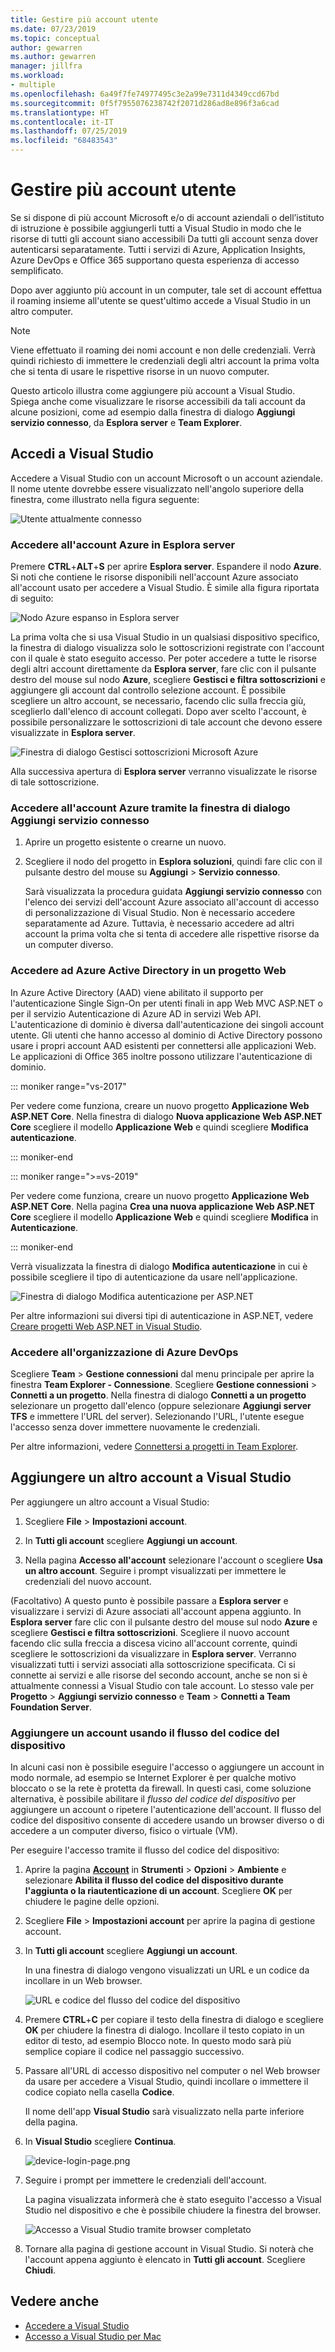 ```yaml
---
title: Gestire più account utente
ms.date: 07/23/2019
ms.topic: conceptual
author: gewarren
ms.author: gewarren
manager: jillfra
ms.workload:
- multiple
ms.openlocfilehash: 6a49f7fe74977495c3e2a99e7311d4349ccd67bd
ms.sourcegitcommit: 0f5f7955076238742f2071d286ad8e896f3a6cad
ms.translationtype: HT
ms.contentlocale: it-IT
ms.lasthandoff: 07/25/2019
ms.locfileid: "68483543"
---
```

# <a name="work-with-multiple-user-accounts"></a>Gestire più account utente

Se si dispone di più account Microsoft e/o di account aziendali o dell’istituto di istruzione è possibile aggiungerli tutti a Visual Studio in modo che le risorse di tutti gli account siano accessibili Da tutti gli account senza dover autenticarsi separatamente. Tutti i servizi di Azure, Application Insights, Azure DevOps e Office 365 supportano questa esperienza di accesso semplificato.

Dopo aver aggiunto più account in un computer, tale set di account effettua il roaming insieme all'utente se quest'ultimo accede a Visual Studio in un altro computer.

> [!NOTE]
> Viene effettuato il roaming dei nomi account e non delle credenziali. Verrà quindi richiesto di immettere le credenziali degli altri account la prima volta che si tenta di usare le rispettive risorse in un nuovo computer.

Questo articolo illustra come aggiungere più account a Visual Studio. Spiega anche come visualizzare le risorse accessibili da tali account da alcune posizioni, come ad esempio dalla finestra di dialogo **Aggiungi servizio connesso**, da **Esplora server** e **Team Explorer**.

## <a name="sign-in-to-visual-studio"></a>Accedi a Visual Studio

Accedere a Visual Studio con un account Microsoft o un account aziendale. Il nome utente dovrebbe essere visualizzato nell'angolo superiore della finestra, come illustrato nella figura seguente:

![Utente attualmente connesso](../ide/media/vs2015_username.png)

### <a name="access-your-azure-account-in-server-explorer"></a>Accedere all'account Azure in Esplora server

Premere **CTRL**+**ALT**+**S** per aprire **Esplora server**. Espandere il nodo **Azure**. Si noti che contiene le risorse disponibili nell'account Azure associato all'account usato per accedere a Visual Studio. È simile alla figura riportata di seguito:

![Nodo Azure espanso in Esplora server](../ide/media/work-with-multiple-user-accounts/server-explorer.png)

La prima volta che si usa Visual Studio in un qualsiasi dispositivo specifico, la finestra di dialogo visualizza solo le sottoscrizioni registrate con l'account con il quale è stato eseguito accesso. Per poter accedere a tutte le risorse degli altri account direttamente da **Esplora server**, fare clic con il pulsante destro del mouse sul nodo **Azure**, scegliere **Gestisci e filtra sottoscrizioni** e aggiungere gli account dal controllo selezione account. È possibile scegliere un altro account, se necessario, facendo clic sulla freccia giù, sceglierlo dall'elenco di account collegati. Dopo aver scelto l'account, è possibile personalizzare le sottoscrizioni di tale account che devono essere visualizzate in **Esplora server**.

![Finestra di dialogo Gestisci sottoscrizioni Microsoft Azure](../ide/media/vs2015_manage_subs.png)

Alla successiva apertura di **Esplora server** verranno visualizzate le risorse di tale sottoscrizione.

### <a name="access-your-azure-account-via-add-connected-service-dialog"></a>Accedere all'account Azure tramite la finestra di dialogo Aggiungi servizio connesso

1. Aprire un progetto esistente o crearne un nuovo.

1. Scegliere il nodo del progetto in **Esplora soluzioni**, quindi fare clic con il pulsante destro del mouse su **Aggiungi** > **Servizio connesso**.

   Sarà visualizzata la procedura guidata **Aggiungi servizio connesso** con l'elenco dei servizi dell'account Azure associato all'account di accesso di personalizzazione di Visual Studio. Non è necessario accedere separatamente ad Azure. Tuttavia, è necessario accedere ad altri account la prima volta che si tenta di accedere alle rispettive risorse da un computer diverso.

### <a name="access-azure-active-directory-in-a-web-project"></a>Accedere ad Azure Active Directory in un progetto Web

In Azure Active Directory (AAD) viene abilitato il supporto per l'autenticazione Single Sign-On per utenti finali in app Web MVC ASP.NET o per il servizio Autenticazione di Azure AD in servizi Web API. L'autenticazione di dominio è diversa dall'autenticazione dei singoli account utente. Gli utenti che hanno accesso al dominio di Active Directory possono usare i propri account AAD esistenti per connettersi alle applicazioni Web. Le applicazioni di Office 365 inoltre possono utilizzare l'autenticazione di dominio.

::: moniker range="vs-2017"

Per vedere come funziona, creare un nuovo progetto **Applicazione Web ASP.NET Core**. Nella finestra di dialogo **Nuova applicazione Web ASP.NET Core** scegliere il modello **Applicazione Web** e quindi scegliere **Modifica autenticazione**.

::: moniker-end

::: moniker range=">=vs-2019"

Per vedere come funziona, creare un nuovo progetto **Applicazione Web ASP.NET Core**. Nella pagina **Crea una nuova applicazione Web ASP.NET Core** scegliere il modello **Applicazione Web** e quindi scegliere **Modifica** in **Autenticazione**.

::: moniker-end

Verrà visualizzata la finestra di dialogo **Modifica autenticazione** in cui è possibile scegliere il tipo di autenticazione da usare nell'applicazione.

![Finestra di dialogo Modifica autenticazione per ASP.NET](../ide/media/vs2015_change_authentication.png)

Per altre informazioni sui diversi tipi di autenticazione in ASP.NET, vedere [Creare progetti Web ASP.NET in Visual Studio](/aspnet/visual-studio/overview/2013/creating-web-projects-in-visual-studio#authentication-methods).

### <a name="access-your-azure-devops-organization"></a>Accedere all'organizzazione di Azure DevOps

Scegliere **Team** > **Gestione connessioni** dal menu principale per aprire la finestra **Team Explorer - Connessione**. Scegliere **Gestione connessioni** > **Connetti a un progetto**. Nella finestra di dialogo **Connetti a un progetto** selezionare un progetto dall'elenco (oppure selezionare **Aggiungi server TFS** e immettere l'URL del server). Selezionando l'URL, l'utente esegue l'accesso senza dover immettere nuovamente le credenziali.

Per altre informazioni, vedere [Connettersi a progetti in Team Explorer](connect-team-project.md).

## <a name="add-an-additional-account-to-visual-studio"></a>Aggiungere un altro account a Visual Studio

Per aggiungere un altro account a Visual Studio:

1. Scegliere **File** > **Impostazioni account**.

1. In **Tutti gli account** scegliere **Aggiungi un account**.

1. Nella pagina **Accesso all'account** selezionare l'account o scegliere **Usa un altro account**. Seguire i prompt visualizzati per immettere le credenziali del nuovo account.

(Facoltativo) A questo punto è possibile passare a **Esplora server** e visualizzare i servizi di Azure associati all'account appena aggiunto. In **Esplora server** fare clic con il pulsante destro del mouse sul nodo **Azure** e scegliere **Gestisci e filtra sottoscrizioni**. Scegliere il nuovo account facendo clic sulla freccia a discesa vicino all'account corrente, quindi scegliere le sottoscrizioni da visualizzare in **Esplora server**. Verranno visualizzati tutti i servizi associati alla sottoscrizione specificata. Ci si connette ai servizi e alle risorse del secondo account, anche se non si è attualmente connessi a Visual Studio con tale account. Lo stesso vale per **Progetto** > **Aggiungi servizio connesso** e **Team** > **Connetti a Team Foundation Server**.

### <a name="add-an-account-using-device-code-flow"></a>Aggiungere un account usando il flusso del codice del dispositivo

In alcuni casi non è possibile eseguire l'accesso o aggiungere un account in modo normale, ad esempio se Internet Explorer è per qualche motivo bloccato o se la rete è protetta da firewall. In questi casi, come soluzione alternativa, è possibile abilitare il *flusso del codice del dispositivo* per aggiungere un account o ripetere l'autenticazione dell'account. Il flusso del codice del dispositivo consente di accedere usando un browser diverso o di accedere a un computer diverso, fisico o virtuale (VM).

Per eseguire l'accesso tramite il flusso del codice del dispositivo:

1. Aprire la pagina [**Account**](reference/accounts-environment-options-dialog-box.md) in **Strumenti** > **Opzioni** > **Ambiente** e selezionare **Abilita il flusso del codice del dispositivo durante l'aggiunta o la riautenticazione di un account**. Scegliere **OK** per chiudere le pagine delle opzioni.

1. Scegliere **File** > **Impostazioni account** per aprire la pagina di gestione account.

1. In **Tutti gli account** scegliere **Aggiungi un account**.

   In una finestra di dialogo vengono visualizzati un URL e un codice da incollare in un Web browser.

   ![URL e codice del flusso del codice del dispositivo](media/work-with-multiple-user-accounts/device-login-code.png)

1. Premere **CTRL**+**C** per copiare il testo della finestra di dialogo e scegliere **OK** per chiudere la finestra di dialogo. Incollare il testo copiato in un editor di testo, ad esempio Blocco note. In questo modo sarà più semplice copiare il codice nel passaggio successivo.

1. Passare all'URL di accesso dispositivo nel computer o nel Web browser da usare per accedere a Visual Studio, quindi incollare o immettere il codice copiato nella casella **Codice**.

   Il nome dell'app **Visual Studio** sarà visualizzato nella parte inferiore della pagina.

1. In **Visual Studio** scegliere **Continua**.

   ![device-login-page.png](media/work-with-multiple-user-accounts/device-login-page.png)

1. Seguire i prompt per immettere le credenziali dell'account.

   La pagina visualizzata informerà che è stato eseguito l'accesso a Visual Studio nel dispositivo e che è possibile chiudere la finestra del browser.

   ![Accesso a Visual Studio tramite browser completato](media/work-with-multiple-user-accounts/sign-in-browser-complete.png)

1. Tornare alla pagina di gestione account in Visual Studio. Si noterà che l'account appena aggiunto è elencato in **Tutti gli account**. Scegliere **Chiudi**.

## <a name="see-also"></a>Vedere anche

- [Accedere a Visual Studio](signing-in-to-visual-studio.md)
- [Accesso a Visual Studio per Mac](/visualstudio/mac/signing-in)
